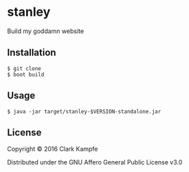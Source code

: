 # stanley

Build my goddamn website

## Installation

```
$ git clone
$ boot build
```

## Usage

```
$ java -jar target/stanley-$VERSION-standalone.jar
```

## License

Copyright © 2016 Clark Kampfe

Distributed under the GNU Affero General Public License v3.0
